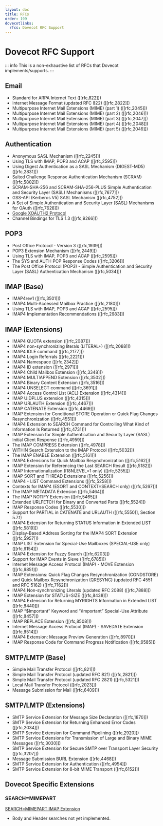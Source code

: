 ```yaml
---
layout: doc
title: RFCs
order: 199
dovecotlinks:
  rfcs: Dovecot RFC Support
---
```


# Dovecot RFC Support

::: info
This is a non-exhaustive list of RFCs that Dovecot implements/supports.
:::

## Email

- Standard for ARPA Internet Text ([[rfc,822]])
- Internet Message Format (updated RFC 822) ([[rfc,2822]])
- Multipurpose Internet Mail Extensions (MIME) (part 1) ([[rfc,2045]])
- Multipurpose Internet Mail Extensions (MIME) (part 2) ([[rfc,2046]])
- Multipurpose Internet Mail Extensions (MIME) (part 3) ([[rfc,2047]])
- Multipurpose Internet Mail Extensions (MIME) (part 4) ([[rfc,2048]])
- Multipurpose Internet Mail Extensions (MIME) (part 5) ([[rfc,2049]])

## Authentication

- Anonymous SASL Mechanism ([[rfc,2245]])
- Using TLS with IMAP, POP3 and ACAP ([[rfc,2595]])
- Using Digest Authentication as a SASL Mechanism (DIGEST-MD5) ([[rfc,2831]])
- Salted Challenge Response Authentication Mechanism (SCRAM) ([[rfc,5802]])
- SCRAM-SHA-256 and SCRAM-SHA-256-PLUS Simple Authentication and Security Layer (SASL) Mechanisms ([[rfc,7677]])
- GSS-API (Kerberos V5) SASL Mechanism ([[rfc,4752]])
- A Set of Simple Authentication and Security Layer (SASL) Mechanisms for
  OAuth ([[rfc,7628]])
- [Google XOAUTH2 Protocol](https://developers.google.com/gmail/xoauth2_protocol)
- Channel Bindings for TLS 1.3 ([[rfc,9266]])

## POP3

- Post Office Protocol - Version 3 ([[rfc,1939]])
- POP3 Extension Mechanism ([[rfc,2449]])
- Using TLS with IMAP, POP3 and ACAP ([[rfc,2595]])
- The SYS and AUTH POP Response Codes ([[rfc,3206]])
- The Post Office Protocol (POP3) - Simple Authentication and Security
  Layer (SASL) Authentication Mechanism ([[rfc,5034]])

## IMAP (Base)

- IMAP4rev1 ([[rfc,3501]])
- IMAP4 Multi-Accessed Mailbox Practice ([[rfc,2180]])
- Using TLS with IMAP, POP3 and ACAP ([[rfc,2595]])
- IMAP4 Implementation Recommendations ([[rfc,2683]])

## IMAP (Extensions)

- IMAP4 QUOTA extension ([[rfc,2087]])
- IMAP4 non-synchronizing literals (LITERAL+) ([[rfc,2088]])
- IMAP4 IDLE command ([[rfc,2177]])
- IMAP4 Login Referrals ([[rfc,2221]])
- IMAP4 Namespace ([[rfc,2342]])
- IMAP4 ID extension ([[rfc,2971]])
- IMAP4 Child Mailbox Extension ([[rfc,3348]])
- IMAP4 MULTIAPPEND Extension ([[rfc,3502]])
- IMAP4 Binary Content Extension ([[rfc,3516]])
- IMAP4 UNSELECT command ([[rfc,3691]])
- IMAP4 Access Control List (ACL) Extension ([[rfc,4314]])
- IMAP UIDPLUS extension ([[rfc,4315]])
- IMAP URLAUTH Extension ([[rfc,4467]])
- IMAP CATENATE Extension ([[rfc,4469]])
- IMAP Extension for Conditional STORE Operation or Quick Flag Changes
  Resynchronization ([[rfc,4551]])
- IMAP4 Extension to SEARCH Command for Controlling What Kind of Information
  Is Returned ([[rfc,4731]])
- IMAP Extension for Simple Authentication and Security Layer (SASL) Initial
  Client Response ([[rfc,4959]])
- The IMAP COMPRESS Extension ([[rfc,4978]])
- WITHIN Search Extension to the IMAP Protocol ([[rfc,5032]])
- The IMAP ENABLE Extension ([[rfc,5161]])
- IMAP4 Extensions for Quick Mailbox Resynchronization ([[rfc,5162]])
- IMAP Extension for Referencing the Last SEARCH Result ([[rfc,5182]])
- IMAP Internationalization (I18NLEVEL=1 only) ([[rfc,5255]])
- IMAP SORT and THREAD Extensions ([[rfc,5256]])
- IMAP4 - LIST Command Extensions ([[rfc,5258]])
- Contexts for IMAP4 (ESORT and CONTEXT=SEARCH only) ([[rfc,5267]])
- The IMAP METADATA Extension ([[rfc,5464]])
- The IMAP NOTIFY Extension ([[rfc,5465]])
- Extended URLFETCH for Binary and Converted Parts ([[rfc,5524]])
- IMAP Response Codes ([[rfc,5530]])
- Support for PARTIAL in CATENATE and URLAUTH ([[rfc,5550]], Section 5.7.1)
- IMAP4 Extension for Returning STATUS Information in Extended LIST
  ([[rfc,5819]])
- Display-Based Address Sorting for the IMAP4 SORT Extension ([[rfc,5957]])
- IMAP LIST Extension for Special-Use Mailboxes (SPECIAL-USE only)
  ([[rfc,6154]])
- IMAP4 Extension for Fuzzy Search ([[rfc,6203]])
- Support for IMAP Events in Sieve ([[rfc,6785]])
- Internet Message Access Protocol (IMAP) - MOVE Extension ([[rfc,6851]])
- IMAP Extensions: Quick Flag Changes Resynchronization (CONDSTORE) and
  Quick Mailbox Resynchronization (QRESYNC) (updated RFC 4551 and RFC 5162)
  ([[rfc,7162]])
- IMAP4 Non-synchronizing Literals (updated RFC 2088) ([[rfc,7888]])
- IMAP Extension for STATUS=SIZE ([[rfc,8438]])
- IMAP4 Extension for Returning MYRIGHTS Information in Extended LIST ([[rfc,8440]])
- IMAP “$Important” Keyword and “\\Important” Special-Use Attribute
  ([[rfc,8457]])
- IMAP REPLACE Extension ([[rfc,8508]])
- Internet Message Access Protocol (IMAP) - SAVEDATE Extension ([[rfc,8514]])
- IMAP4 Extension: Message Preview Generation ([[rfc,8970]])
- IMAP Response Code for Command Progress Notification ([[rfc,9585]])

## SMTP/LMTP (Base)

- Simple Mail Transfer Protocol ([[rfc,821]])
- Simple Mail Transfer Protocol (updated RFC 821) ([[rfc,2821]])
- Simple Mail Transfer Protocol (updated RFC 2821) ([[rfc,5321]])
- Local Mail Transfer Protocol ([[rfc,2023]])
- Message Submission for Mail ([[rfc,6409]])

## SMTP/LMTP (Extensions)

- SMTP Service Extension for Message Size Declaration ([[rfc,1870]])
- SMTP Service Extension for Returning Enhanced Error Codes ([[rfc,2034]])
- SMTP Service Extension for Command Pipelining ([[rfc,2920]])
- SMTP Service Extensions for Transmission of Large and Binary MIME Messages
  ([[rfc,3030]])
- SMTP Service Extension for Secure SMTP over Transport Layer Security
  ([[rfc,3207]])
- Message Submission BURL Extension ([[rfc,4468]])
- SMTP Service Extension for Authentication ([[rfc,4954]])
- SMTP Service Extension for 8-bit MIME Transport ([[rfc,6152]])

## Dovecot Specific Extensions

### SEARCH=MIMEPART

[SEARCH=MIMEPART IMAP Extension](/rfcs/draft-bosch-imap-search-mimepart-00.txt)

* Body and Header searches not yet implemented.
